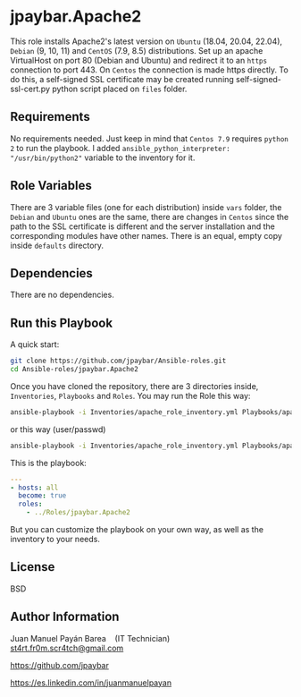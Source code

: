 jpaybar.Apache2
=========

This role installs Apache2's latest version on `Ubuntu` (18.04, 20.04, 22.04), `Debian` (9, 10, 11) and `CentOS` (7.9, 8.5) distributions. Set up an apache VirtualHost on port 80 (Debian and Ubuntu) and redirect it to an `https` connection to port 443. On `Centos` the connection is made https directly. To do this, a self-signed SSL certificate may be created running self-signed-ssl-cert.py python script placed on `files` folder.

Requirements
------------

No requirements needed. Just keep in mind that `Centos 7.9` requires `python 2` to run the playbook. I added `ansible_python_interpreter: "/usr/bin/python2"` variable to the inventory for it.

Role Variables
--------------

There are 3 variable files (one for each distribution) inside `vars` folder, the `Debian` and `Ubuntu` ones are the same, there are changes in `Centos` since the path to the SSL certificate is different and the server installation and the corresponding modules have other names. There is an equal, empty copy inside `defaults` directory.

Dependencies
------------

There are no dependencies.

Run this Playbook
----------------

A quick start:

```bash
git clone https://github.com/jpaybar/Ansible-roles.git
cd Ansible-roles/jpaybar.Apache2
```

Once you have cloned the repository, there are 3 directories inside, `Inventories`, `Playbooks` and `Roles`. You may run the Role this way:

```bash
ansible-playbook -i Inventories/apache_role_inventory.yml Playbooks/apache_role_playbook.yml 
```

or this way (user/passwd)

```bash
ansible-playbook -i Inventories/apache_role_inventory.yml Playbooks/apache_role_playbook.yml -u user -k
```

This is the playbook:

```yaml
---
- hosts: all
  become: true
  roles:
    - ../Roles/jpaybar.Apache2
```

But you can customize the playbook on your own way, as well as the inventory to your needs.

License
-------

BSD

Author Information
------------------

Juan Manuel Payán Barea    (IT Technician)    st4rt.fr0m.scr4tch@gmail.com

https://github.com/jpaybar

https://es.linkedin.com/in/juanmanuelpayan
